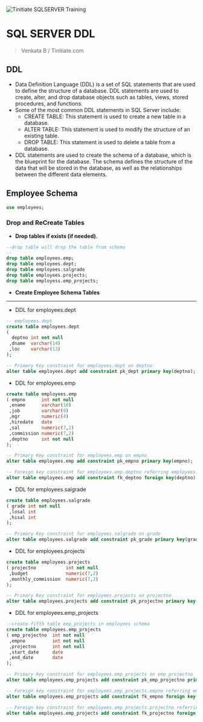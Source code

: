 ![Tinitiate SQLSERVER Training](../images/sqlserver.png)
# SQL SERVER DDL
> Venkata B / Tinitiate.com

## DDL
* Data Definition Language (DDL) is a set of SQL statements that are used to define the structure of a database. DDL statements are used to create, alter, and drop database objects such as tables, views, stored procedures, and functions.
* Some of the most common DDL statements in SQL Server include:
  * CREATE TABLE: This statement is used to create a new table in a database.
  * ALTER TABLE: This statement is used to modify the structure of an existing table.
  * DROP TABLE: This statement is used to delete a table from a database.
* DDL statements are used to create the schema of a database, which is the blueprint for the database. The schema defines the structure of the data that will be stored in the database, as well as the relationships between the different data elements.

## Employee Schema
```sql
use employees;
```
### Drop and ReCreate Tables
* **Drop tables if exists (if needed).**
```sql
--drop table will drop the table from schema
--
drop table employees.emp;
drop table employees.dept;
drop table employees.salgrade
drop table employees.projects;
drop table employess.emp_projects;
```

* **Create Employee Schema Tables**
* * *
* DDL for employees.dept
```sql
-- employees.dept
create table employees.dept
( 
  deptno int not null
 ,dname  varchar(14)
 ,loc    varchar(13)
);

-- Primary Key constraint for employees.dept on deptno
alter table employees.dept add constraint pk_dept primary key(deptno);

```

* DDL for employees.emp
```sql
create table employees.emp
( empno      int not null
 ,ename      varchar(10)
 ,job        varchar(9)
 ,mgr        numeric(4)
 ,hiredate   date
 ,sal        numeric(7,2)
 ,commission numeric(7,2)
 ,deptno     int not null
);

-- Primary Key constraint for employees.emp on empno
alter table employees.emp add constraint pk_empno primary key(empno);

-- Foreign key constraint for employees.emp.deptno referring employees.dept.deptno
alter table employees.emp add constraint fk_deptno foreign key(deptno) references employees.dept(deptno);

```

* DDL for employees.salgrade
```sql
create table employees.salgrade
( grade int not null
 ,losal int
 ,hisal int
);

-- Primary Key constraint for employees.salgrade on grade
alter table employees.salgrade add constraint pk_grade primary key(grade);
```

* DDL for employees.projects
```sql
create table employees.projects
( projectno           int not null
 ,budget              numeric(7,2)
 ,monthly_commission  numeric(7,2)
);

-- Primary Key constraint for employees.projects on projectno
alter table employees.projects add constraint pk_projectno primary key(projectno);
```

* DDL for employees.emp_projects
```sql
--create fifth table emp_projects in employees schema
create table employees.emp_projects
( emp_projectno  int not null
 ,empno          int not null
 ,projectno      int not null
 ,start_date     date
 ,end_date       date
);

-- Primary Key constraint for employees.emp_projects on emp_projectno
alter table employees.emp_projects add constraint pk_emp_projectno primary key(emp_projectno);

-- Foreign key constraint for employees.emp_projects.empno referring employees.emp.empno
alter table employees.emp_projects add constraint fk_empno foreign key(empno) references employees.emp(empno);

-- Foreign key constraint for employees.emp_projects.projectno referring employees.projects.projectno
alter table employees.emp_projects add constraint fk_projectno foreign key(projectno) references employees.projects(projectno);
```
